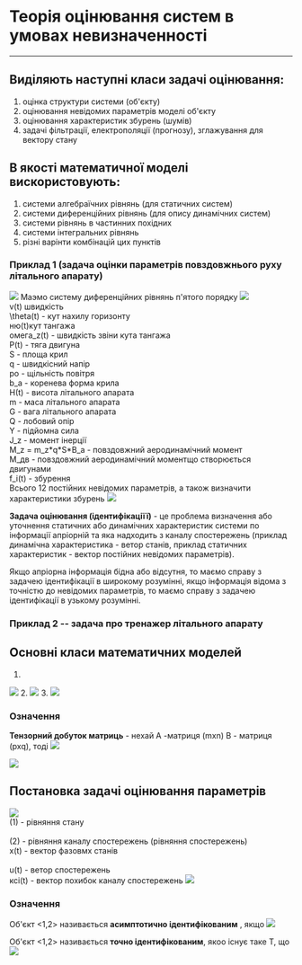 # Теорія оцінювання систем в умовах невизначенності
----------

## Виділяють наступні класи задачі оцінювання:
1. оцінка структури системи (об'єкту)
2. оцінювання невідомих параметрів моделі об'єкту
3. оцінювання характеристик збурень (шумів)
4. задачі фільтрації, електрополяції (прогнозу), зглажування для вектору стану

## В якості математичної моделі вискористовують:
1. системи алгебраїчних рівнянь (для статичних систем)
2. системи диференційних рівнянь (для опису динамічних систем)
3. системи рівнянь в частинних похідних
4. системи інтегральних рівнянь
5. різні варінти комбінацій цих пунктів

### Приклад 1 (задача оцінки параметрів повздовжнього руху літального апарату)
<img src = "./2020-09-17_12-42.png">
Маэмо систему диференційних рівнянь п'ятого порядку
<img src = "./2020-09-17_13-03.png">
<br /> v(t) швидкість
<br /> \theta(t) - кут нахилу горизонту
<br /> ню(t)кут тангажа
<br /> омега_z(t) - швидкість звіни кута тангажа
<br /> P(t) - тяга двигуна
<br /> S - площа крил
<br /> q - швидкісний напір
<br /> ро - щільність повітря
<br /> b_a - коренева форма крила
<br /> Н(t) - висота літального апарата
<br /> m - маса літального апарата
<br /> G - вага літального апарата
<br /> Q - лобовий опір
<br /> Y - підйомна сила
<br /> J_z - момент інерції
<br /> M_z = m_z*q*S*B_a - повздовжний аеродинамічний момент
<br /> M_дв - повздовжний аеродинамічний моментщо створюється двигунами
<br /> f_i(t) - збурення
<br /> Всього 12 постійних невідомих параметрів, а також визначити характеристики збурень
<img src = "./2020-09-17_13-51.png">

__Задача оцінювання (ідентифікаціїї)__ - це проблема визначення або уточнення статичних або динамічних характеристик системи по інформації апріорній та яка надходить з каналу спостережень (приклад динамічна характеристика - ветор станів, приклад статичних характеристик - вектор постійних невідомих параметрів).

Якщо апріорна інформація бідна або відсутня, то маємо справу з задачею ідентифікації в широкому розумінні, якщо інформація відома з точністю до невідомих параметрів, то маємо справу з задачею ідентифікації в узькому розумінні.

### Приклад 2 -- задача про тренажер літального апарату

## Основні класи математичних моделей
1. 
<img src = "./2020-09-17_13-26.png">
2.
<img src = "./2020-09-17_13-29.png">
3.
<img src = "./2020-09-17_13-37.png">

### Означення 
__Тензорний добуток матриць__ - нехай А -матриця (mxn) В - матриця (pxq), тоді
<img src = "./2020-09-17_13-33.png">

<img src = "./2020-09-17_13-36.png">

## Постановка задачі оцінювання параметрів
<img src = "./2020-09-17_13-40.png">
<br /> (1) - рівняння стану
<br /> <br /> (2) - рівняння каналу спостережень (рівняння спостережень)
<br /> x(t) - вектор фазовмх станів
<br /> <br /> u(t) - ветор спостережень
<br /> ксі(t) - вектор похибок каналу спостережень
<img src = "./2020-09-17_13-47.png">



### Означення 
Об'єкт <1,2> називається __асимптотично ідентифікованим__ , якщо
<img src = "./2020-09-17_13-51_2.png">

Об'єкт <1,2> називається __точно ідентифікованим__, якoо існує таке T, що
<img src = "./2020-09-17_13-56.png">
